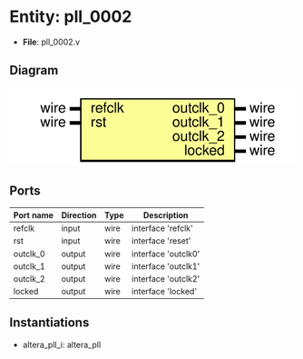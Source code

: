 # Entity: pll_0002

- **File**: pll_0002.v
## Diagram

![Diagram](pll_0002.svg "Diagram")
## Ports

| Port name | Direction | Type | Description         |
| --------- | --------- | ---- | ------------------- |
| refclk    | input     | wire | interface 'refclk'  |
| rst       | input     | wire | interface 'reset'   |
| outclk_0  | output    | wire | interface 'outclk0' |
| outclk_1  | output    | wire | interface 'outclk1' |
| outclk_2  | output    | wire | interface 'outclk2' |
| locked    | output    | wire | interface 'locked'  |
## Instantiations

- altera_pll_i: altera_pll
